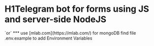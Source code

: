 # H1Telegram bot for forms using JS and server-side NodeJS #
<npm i>
<npm run start> `or` <npm run dev>
***
use [mlab.com](https://mlab.com/) for mongoDB
find file .env.example to add Environment Variables